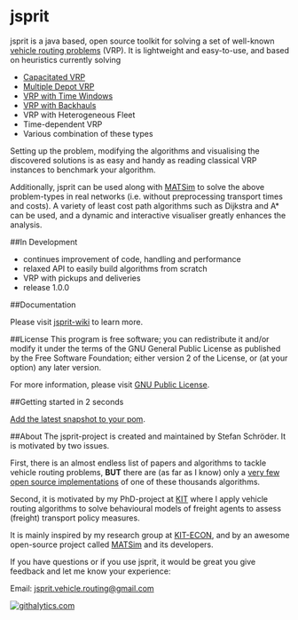 jsprit
======
jsprit is a java based, open source toolkit for solving a set of well-known <a href="http://neo.lcc.uma.es/vrp/vehicle-routing-problem/" target="_blank">vehicle routing problems</a> (VRP). 
It is lightweight and easy-to-use, and based on heuristics currently solving 
- <a href="http://neo.lcc.uma.es/vrp/vrp-flavors/capacitated-vrp/" target="_blank">Capacitated VRP</a>
- <a href="http://neo.lcc.uma.es/vrp/vrp-flavors/multiple-depot-vrp/" target="_blank">Multiple Depot VRP</a>
- <a href="http://neo.lcc.uma.es/vrp/vrp-flavors/vrp-with-time-windows" target="_blank">VRP with Time Windows</a>
- <a href="http://neo.lcc.uma.es/vrp/vrp-flavors/vrp-with-backhauls/" target="_blank">VRP with Backhauls</a>
- VRP with Heterogeneous Fleet
- Time-dependent VRP
- Various combination of these types

Setting up the problem, modifying the algorithms and visualising the discovered solutions is as easy and handy as 
reading classical VRP instances to benchmark your algorithm.

Additionally, jsprit can be used along with <a href="http://www.matsim.org" target="blank_">MATSim</a> 
to solve the above problem-types in real networks (i.e. without preprocessing transport times and costs). A variety of least cost path algorithms such as Dijkstra and A*
can be used, and a dynamic and interactive visualiser greatly enhances the analysis.

##In Development
- continues improvement of code, handling and performance
- relaxed API to easily build algorithms from scratch
- VRP with pickups and deliveries
- release 1.0.0

##Documentation

Please visit [jsprit-wiki](https://github.com/jsprit/jsprit/wiki) to learn more.

##License
This program is free software; you can redistribute it and/or
modify it under the terms of the GNU General Public License
as published by the Free Software Foundation; either version 2
of the License, or (at your option) any later version.

For more information, please visit [GNU Public License](http://opensource.org/licenses/GPL-2.0).

##Getting started in 2 seconds

[Add the latest snapshot to your pom](https://github.com/jsprit/jsprit/wiki/Add-latest-snapshot-to-your-pom).

##About
The jsprit-project is created and maintained by Stefan Schröder. It is motivated by two issues. 

First, there is an almost endless list of papers and algorithms to tackle vehicle routing problems, **BUT** there are (as far as I know) only a [very few open source implementations](https://github.com/jsprit/jsprit/wiki/Other-Projects) of one of these thousands algorithms. 

Second, it is motivated by my PhD-project at [KIT](http://www.kit.edu/english/index.php) where I apply vehicle routing algorithms to solve behavioural models of freight agents to assess (freight) transport policy measures. 

It is mainly inspired by my research group at [KIT-ECON](http://netze.econ.kit.edu/21.php), and by an awesome open-source project called [MATSim](www.matsim.org) and its developers.

If you have questions or if you use jsprit, it would be great you give feedback and let me know your experience:

Email: jsprit.vehicle.routing@gmail.com

[![](https://cruel-carlota.pagodabox.com/ba53806a8cc8ff439c1a51d152245dee "githalytics.com")](http://githalytics.com/jsprit/jsprit)
